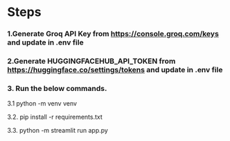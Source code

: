 # Steps

### 1.Generate Groq API Key from https://console.groq.com/keys and update in .env file
### 2.Generate HUGGINGFACEHUB_API_TOKEN from https://huggingface.co/settings/tokens and update in .env file 

### 3. Run the below commands.
3.1  python -m venv venv

3.2. pip install -r requirements.txt

3.3. python -m streamlit run app.py

